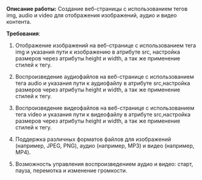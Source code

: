 **Описание работы:** Создание веб-страницы с использованием тегов img, audio и video для отображения изображений, аудио и видео контента.

**Требования**:


1. Отображение изображений на веб-странице с использованием тега img и указания пути к изображению в атрибуте src, настройка размеров через атрибуты height и width, а так же применение стилей к тегу.

2. Воспроизведение аудиофайлов на веб-странице с использованием тега audio и указания пути к аудиофайлу в атрибуте src,настройка размеров через атрибуты height и width, а так же применение стилей к тегу.

3. Воспроизведение видеофайлов на веб-странице с использованием тега video и указания пути к видеофайлу в атрибуте src,настройка размеров через атрибуты height и width, а так же применение стилей к тегу.

4. Поддержка различных форматов файлов для изображений (например, JPEG, PNG), аудио (например, MP3) и видео (например, MP4).

5. Возможность управления воспроизведением аудио и видео: старт, пауза, перемотка и изменение громкости.
